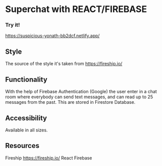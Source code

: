 # Superchat with REACT/FIREBASE 

### Try it!

https://suspicious-yonath-bb2dcf.netlify.app/

## Style

The source of the style it's taken from https://fireship.io/

## Functionality 

With the help of Firebase Authentication (Google) the user enter in a chat room where everybody can send text messages, and can read up to 25 messages from the past. 
This are stored in Firestore Database.

## Accessibility 

Available in all sizes. 

## Resources

Fireship https://fireship.io/
React
Firebase
